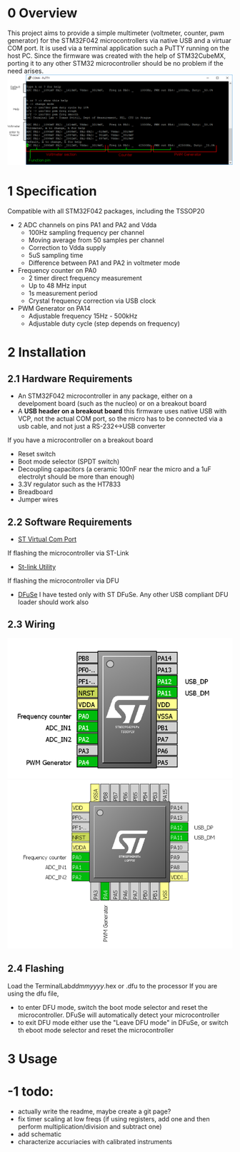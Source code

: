 # 0 Overview #
This project aims to provide a simple multimeter (voltmeter, counter, pwm generator) for the STM32F042 microcontrollers via native USB and a virtuar COM port. It is used via a terminal application such a PuTTY running on the host PC. 
Since the firmware was created with the help of STM32CubeMX, porting it to any other STM32 microcontroller should be no problem if the need arises. 
![Overview](/Documentation/Images/OperationScreen.png)

# 1 Specification #
Compatible with all STM32F042 packages, including the TSSOP20

- 2 ADC channels on pins PA1 and PA2 and Vdda 
	- 100Hz sampling frequency per channel
	- Moving average from 50 samples  per channel
	- Correction to Vdda supply 
	- 5uS sampling time
	- Difference between PA1 and PA2 in voltmeter mode
- Frequency counter on PA0
	- 2 timer direct frequency measurement
	- Up to 48 MHz input
	- 1s measurement period
	- Crystal frequency correction via USB clock
- PWM Generator on PA14
	- Adjustable frequency 15Hz - 500kHz
	- Adjustable duty cycle (step depends on frequency)

# 2 Installation #
## 2.1 Hardware Requirements ##
- An STM32F042 microcontroller in any package, either on a develpoment board (such as the nucleo) or on a breakout board
- A **USB header on a breakout board** this firmware uses native USB with VCP, not the actual COM port, so the micro has to be connected via a usb cable, and not just a RS-232<->USB converter

If you have a microcontroller on a breakout board
- Reset switch
- Boot mode selector (SPDT switch)
- Decoupling capacitors (a ceramic 100nF near the micro and a 1uF electrolyt should be more than enough) 
- 3.3V regulator such as the HT7833
- Breadboard
- Jumper wires

## 2.2 Software Requirements ##
- [ST Virtual Com Port](http://www.st.com/en/development-tools/stsw-stm32102.html)

If flashing the microcontroller via ST-Link
- [St-link Utility](http://www.st.com/en/development-tools/stsw-link004.html)

If flashing the microcontroller via DFU
- [DFuSe](http://www.st.com/en/development-tools/stsw-stm32080.html) I have tested only with ST DFuSe. Any other USB compliant DFU loader should work also

## 2.3 Wiring ##

![TSSOP20 Pinout](/Documentation/Images/TSSOP20_pinout.png)
![LQFP32 Pinout](/Documentation/Images/LQFP32_pinout.png)

## 2.4 Flashing ##

Load the TerminalLab*ddmmyyyy*.hex or .dfu to the processor
If you are using the dfu file, 
- to enter DFU mode, switch the boot mode selector and reset the microcontroller. DFuSe will automatically detect your microcontroller
- to exit DFU mode either use the "Leave DFU mode" in DFuSe, or switch th eboot mode selector and reset the microcontroller

# 3 Usage #


# -1 todo: #
- actually write the readme, maybe create a git page?
- fix timer scaling at low freqs (if using registers, add one and then perform multiplication/division and subtract one)
- add schematic
- characterize accuriacies with calibrated instruments